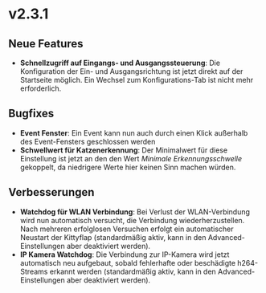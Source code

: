# v2.3.1

## Neue Features
- **Schnellzugriff auf Eingangs- und Ausgangssteuerung**: Die Konfiguration der Ein- und Ausgangsrichtung ist jetzt direkt auf der Startseite möglich. Ein Wechsel zum Konfigurations-Tab ist nicht mehr erforderlich.

## Bugfixes
- **Event Fenster**: Ein Event kann nun auch durch einen Klick außerhalb des Event-Fensters geschlossen werden
- **Schwellwert für Katzenerkennung**: Der Minimalwert für diese Einstellung ist jetzt an den den Wert *Minimale Erkennungsschwelle* gekoppelt, da niedrigere Werte hier keinen Sinn machen würden.

## Verbesserungen
- **Watchdog für WLAN Verbindung**: Bei Verlust der WLAN-Verbindung wird nun automatisch versucht, die Verbindung wiederherzustellen. Nach mehreren erfolglosen Versuchen erfolgt ein automatischer Neustart der Kittyflap (standardmäßig aktiv, kann in den Advanced-Einstellungen aber deaktiviert werden).
- **IP Kamera Watchdog**: Die Verbindung zur IP-Kamera wird jetzt automatisch neu aufgebaut, sobald fehlerhafte oder beschädigte h264-Streams erkannt werden (standardmäßig aktiv, kann in den Advanced-Einstellungen aber deaktiviert werden).